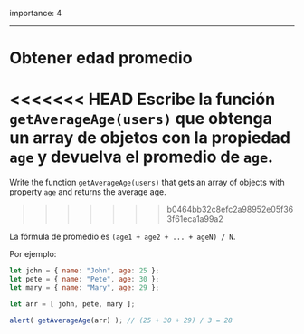 importance: 4

---

# Obtener edad promedio

<<<<<<< HEAD
Escribe la función `getAverageAge(users)` que obtenga un array de objetos con la propiedad `age` y devuelva el promedio de `age`.
=======
Write the function `getAverageAge(users)` that gets an array of objects with property `age` and returns the average age.
>>>>>>> b0464bb32c8efc2a98952e05f363f61eca1a99a2

La fórmula de promedio es `(age1 + age2 + ... + ageN) / N`.

Por ejemplo:

```js no-beautify
let john = { name: "John", age: 25 };
let pete = { name: "Pete", age: 30 };
let mary = { name: "Mary", age: 29 };

let arr = [ john, pete, mary ];

alert( getAverageAge(arr) ); // (25 + 30 + 29) / 3 = 28
```
